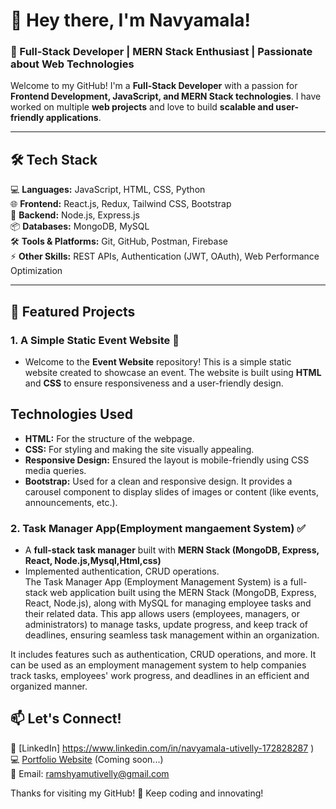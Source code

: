
# 👋 Hey there, I'm Navyamala!  
### 🌟 Full-Stack Developer | MERN Stack Enthusiast | Passionate about Web Technologies  

Welcome to my GitHub! I'm a **Full-Stack Developer** with a passion for **Frontend Development, JavaScript, and MERN Stack technologies**.  I have worked on multiple **web projects** and love to build **scalable and user-friendly applications**.  

---

## 🛠️ Tech Stack  
💻 **Languages:** JavaScript, HTML, CSS, Python                                  
🌐 **Frontend:** React.js, Redux, Tailwind CSS, Bootstrap  
🚀 **Backend:** Node.js, Express.js  
📦 **Databases:** MongoDB, MySQL  
🛠️ **Tools & Platforms:** Git, GitHub, Postman, Firebase  
⚡ **Other Skills:** REST APIs, Authentication (JWT, OAuth), Web Performance Optimization  

---

## 📌 Featured Projects  
### **1. A Simple Static Event  Website** 🛒  

- Welcome to the **Event Website** repository! This is a simple static website created to showcase an event. The website is built using **HTML** and **CSS** to ensure responsiveness and a user-friendly design.
## Technologies Used
- **HTML:** For the structure of the webpage.
- **CSS:** For styling and making the site visually appealing.
- **Responsive Design:** Ensured the layout is mobile-friendly using CSS media queries.
- **Bootstrap:** Used for a clean and responsive design. It provides a carousel component to display slides of images or content (like events, announcements, etc.).

 

### **2. Task Manager App(Employment mangaement System)** ✅  
- A **full-stack task manager** built with **MERN Stack (MongoDB, Express, React, Node.js,Mysql,Html,css)**  
- Implemented authentication, CRUD operations.  
 The Task Manager App (Employment Management System) is a full-stack web application built using the MERN Stack (MongoDB, Express, React, Node.js), along with 
 MySQL for managing employee tasks and their related data. This app allows users (employees, managers, or administrators) to manage tasks, update progress, and 
 keep track of deadlines, ensuring seamless task management within an organization.

It includes features such as authentication, CRUD operations, and more. It can be used as an employment management system to help companies track tasks, employees' work progress, and deadlines in an efficient and organized manner.



## 📫 Let's Connect!  
💼 [LinkedIn]  https://www.linkedin.com/in/navyamala-utivelly-172828287 )  
💻 [Portfolio Website](#) (Coming soon...)  
📧 Email: ramshyamutivelly@gmail.com  

Thanks for visiting my GitHub! 🚀 Keep coding and innovating!  
